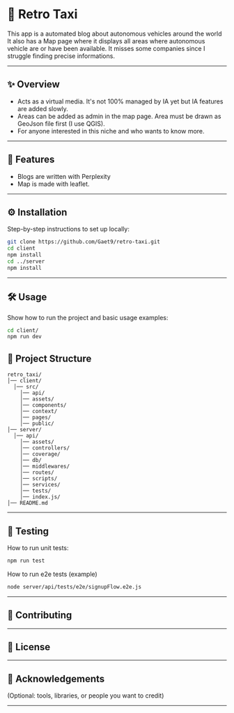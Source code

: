 # 📖 Retro Taxi

This app is a automated blog about autonomous vehicles around the world
It also has a Map page where it displays all areas where autonomous vehicle are or have been available. It misses some companies since I struggle finding precise informations.

---

## ✨ Overview

-   Acts as a virtual media. It's not 100% managed by IA yet but IA features are added slowly.
-   Areas can be added as admin in the map page. Area must be drawn as GeoJson file first (I use QGIS).
-   For anyone interested in this niche and who wants to know more.

---

## 🚀 Features

-   Blogs are written with Perplexity
-   Map is made with leaflet.

---

## ⚙️ Installation

Step-by-step instructions to set up locally:

```bash
git clone https://github.com/Gaet9/retro-taxi.git
cd client
npm install
cd ../server
npm install
```

---

## 🛠️ Usage

Show how to run the project and basic usage examples:

```bash
cd client/
npm run dev
```

## 📂 Project Structure

```
retro_taxi/
│── client/
  │── src/
    │── api/
    │── assets/
    │── components/
    │── context/
    │── pages/
    │── public/
│── server/
  │── api/
    │── assets/
    │── controllers/
    │── coverage/
    │── db/
    │── middlewares/
    │── routes/
    │── scripts/
    │── services/
    │── tests/
    │── index.js/
│── README.md
```

---

## 🧪 Testing

How to run unit tests:

```bash
npm run test
```

How to run e2e tests (example)

```bash
node server/api/tests/e2e/signupFlow.e2e.js
```

---

## 🤝 Contributing

---

## 📜 License

---

## 🙌 Acknowledgements

(Optional: tools, libraries, or people you want to credit)

---
